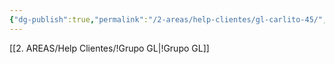 ```yaml
---
{"dg-publish":true,"permalink":"/2-areas/help-clientes/gl-carlito-45/","dgPassFrontmatter":true,"created":"2025-09-17T11:21:11.710-03:00","updated":"2025-09-17T11:26:53.854-03:00"}
---
```


[[2. AREAS/Help Clientes/!Grupo GL\|!Grupo GL]]